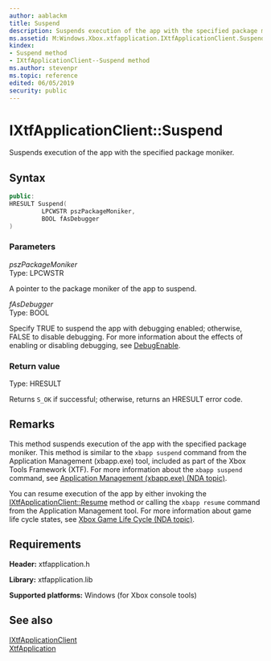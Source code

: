 ```yaml
---
author: aablackm
title: Suspend
description: Suspends execution of the app with the specified package moniker.
ms.assetid: M:Windows.Xbox.xtfapplication.IXtfApplicationClient.Suspend(LPCWSTR,BOOL)
kindex:
- Suspend method
- IXtfApplicationClient--Suspend method
ms.author: stevenpr
ms.topic: reference
edited: 06/05/2019
security: public
---
```


# IXtfApplicationClient::Suspend
  
Suspends execution of the app with the specified package moniker.  
  
<a id="syntaxSection"></a>
  
## Syntax
  
```cpp
public:
HRESULT Suspend(
         LPCWSTR pszPackageMoniker,
         BOOL fAsDebugger
)  
```
  
<a id="parametersSection"></a>
  
### Parameters
  
*pszPackageMoniker*  
Type: LPCWSTR  
  
A pointer to the package moniker of the app to suspend.  
  
*fAsDebugger*  
Type: BOOL  
  
Specify TRUE to suspend the app with debugging enabled; otherwise, FALSE to disable debugging. For more information about the effects of enabling or disabling debugging, see [DebugEnable](debugenable-ixtfapplicationclient-xtfapplication-xbox-microsoft-m.md).  
  
<a id="retvalSection"></a>
  
### Return value
  
Type: HRESULT  
  
Returns `S_OK` if successful; otherwise, returns an HRESULT error code.  
  
<a id="remarksSection"></a>
  
## Remarks
  
This method suspends execution of the app with the specified package moniker. This method is similar to the `xbapp suspend` command from the Application Management (xbapp.exe) tool, included as part of the Xbox Tools Framework (XTF). For more information about the `xbapp suspend` command, see [Application Management (xbapp.exe) (NDA topic)](../../../../../../../tools-console/xbox-tools-and-apis/commandlinetools/xbapp.md).  
  
You can resume execution of the app by either invoking the [IXtfApplicationClient::Resume](resume-ixtfapplicationclient-xtfapplication-xbox-microsoft-m.md) method or calling the `xbapp resume` command from the Application Management tool. For more information about game life cycle states, see [Xbox Game Life Cycle (NDA topic)](../../../../../../../system/overviews/xbox-game-life-cycle.md).  
  
<a id="requirementsSection"></a>
  
## Requirements
  
**Header:** xtfapplication.h  
  
**Library:** xtfapplication.lib  
  
**Supported platforms:** Windows (for Xbox console tools)  
  
<a id="seealsoSection"></a>
  
## See also
  
[IXtfApplicationClient](../ixtfapplicationclient-xtfapplication-xbox-microsoft-t.md)  
[XtfApplication](../../../xtfapplication-xbox-microsoft-n.md)  
  